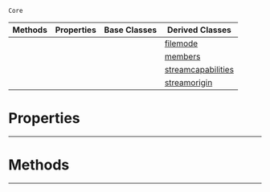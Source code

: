  `Core`

|Methods|Properties|Base Classes|Derived Classes|
|---|---|---|---|
| | | |[filemode](https://github.com/ArendDanielek/ZeroDocsTest/blob/master/code_reference/zilch_base_types/filemode.markdown)|
| | | |[members](https://github.com/ArendDanielek/ZeroDocsTest/blob/master/code_reference/zilch_base_types/members.markdown)|
| | | |[streamcapabilities](https://github.com/ArendDanielek/ZeroDocsTest/blob/master/code_reference/zilch_base_types/streamcapabilities.markdown)|
| | | |[streamorigin](https://github.com/ArendDanielek/ZeroDocsTest/blob/master/code_reference/zilch_base_types/streamorigin.markdown)|


 #  Properties


---  
 #  Methods


---  
 
  
  
  
  
  
  
  

 
